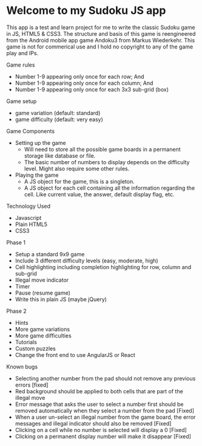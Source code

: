 # Welcome to my Sudoku JS app


This app is a test and learn project for me to write the classic Sudoku game in JS, HTML5 & CSS3. The structure and basis of this game is reengineered from the Android mobile app game Andoku3 from Markus Wiederkehr. This game is not for commerical use and I hold no copyright to any of the game play and IPs.

Game rules

- Number 1-9 appearing only once for each row; And
- Number 1-9 appearing only once for each column; And
- Number 1-9 appearing only once for each 3x3 sub-grid (box)

Game setup

- game variation (default: standard)
- game difficulty (default: very easy)

Game Components

- Setting up the game
	- Will need to store all the possible game boards in a permanent storage like database or file.
	- The basic number of numbers to display depends on the difficulty level. Might also require some other rules.
- Playing the game
	- A JS object for the game, this is a singleton.
	- A JS object for each cell containing all the information regarding the cell. Like current value, the answer, default display flag, etc.

Technology Used

- Javascript
- Plain HTML5
- CSS3

Phase 1

- Setup a standard 9x9 game
- Include 3 different difficulty levels (easy, moderate, high)
- Cell highlighting including completion highlighting for row, column and sub-grid
- Illegal move indicator
- Timer
- Pause (resume game)
- Write this in plain JS (maybe jQuery)

Phase 2

- Hints
- More game variations
- More game difficulties
- Tutorials
- Custom puzzles
- Change the front end to use AngularJS or React

Known bugs

- Selecting another number from the pad should not remove any previous errors [fixed]
- Red background should be applied to both cells that are part of the illegal move
- Error message that asks the user to select a number first should be removed automatically when they select a number from the pad [Fixed]
- When a user un-select an illegal number from the game board, the error messages and illegal indicator should also be removed [Fixed]
- Clicking on a cell while no number is selected will display a 0 [Fixed]
- Clicking on a permanent display number will make it disappear [Fixed]
